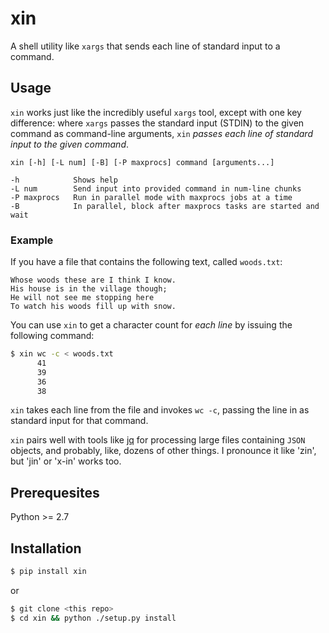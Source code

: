 # xin

A shell utility like `xargs` that sends each line of standard input to a command.

## Usage

`xin` works just like the incredibly useful `xargs` tool, except with one key difference: where `xargs` passes the standard input (STDIN) to the given command as command-line arguments, `xin` *passes each line of standard input to the given command*.

```
xin [-h] [-L num] [-B] [-P maxprocs] command [arguments...]

-h            Shows help
-L num        Send input into provided command in num-line chunks
-P maxprocs   Run in parallel mode with maxprocs jobs at a time
-B            In parallel, block after maxprocs tasks are started and wait
```

### Example

If you have a file that contains the following text, called `woods.txt`:

```
Whose woods these are I think I know.
His house is in the village though;
He will not see me stopping here
To watch his woods fill up with snow.
```

You can use `xin` to get a character count for *each line* by issuing the following command:

```bash
$ xin wc -c < woods.txt
      41
      39
      36
      38
```

`xin` takes each line from the file and invokes `wc -c`, passing the line in as standard input for that command.

`xin` pairs well with tools like [jq](http://stedolan.github.io/jq/) for processing large files containing `JSON` objects, and probably, like, dozens of other things. I pronounce it like 'zin', but 'jin' or 'x-in' works too.

## Prerequesites

Python >= 2.7

## Installation

```bash
$ pip install xin
```

or

```bash
$ git clone <this repo>
$ cd xin && python ./setup.py install
```
